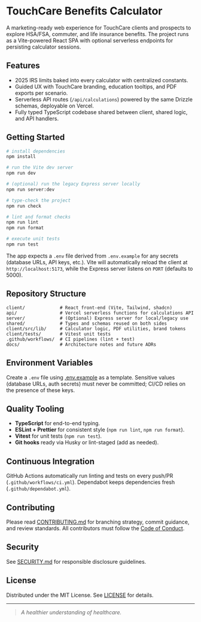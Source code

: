 # TouchCare Benefits Calculator

A marketing-ready web experience for TouchCare clients and prospects to explore HSA/FSA, commuter, and life insurance benefits. The project runs as a Vite-powered React SPA with optional serverless endpoints for persisting calculator sessions.

## Features

- 2025 IRS limits baked into every calculator with centralized constants.
- Guided UX with TouchCare branding, education tooltips, and PDF exports per scenario.
- Serverless API routes (`/api/calculations`) powered by the same Drizzle schemas, deployable on Vercel.
- Fully typed TypeScript codebase shared between client, shared logic, and API handlers.

## Getting Started

```bash
# install dependencies
npm install

# run the Vite dev server
npm run dev

# (optional) run the legacy Express server locally
npm run server:dev

# type-check the project
npm run check

# lint and format checks
npm run lint
npm run format

# execute unit tests
npm run test
```

The app expects a `.env` file derived from `.env.example` for any secrets (database URLs, API keys, etc.). Vite will automatically reload the client at `http://localhost:5173`, while the Express server listens on `PORT` (defaults to 5000).

## Repository Structure

```
client/             # React front-end (Vite, Tailwind, shadcn)
api/                # Vercel serverless functions for calculations API
server/             # (Optional) Express server for local/legacy use
shared/             # Types and schemas reused on both sides
client/src/lib/     # Calculator logic, PDF utilities, brand tokens
client/tests/       # Vitest unit tests
.github/workflows/  # CI pipelines (lint + test)
docs/               # Architecture notes and future ADRs
```

## Environment Variables

Create a `.env` file using [.env.example](./.env.example) as a template. Sensitive values (database URLs, auth secrets) must never be committed; CI/CD relies on the presence of these keys.

## Quality Tooling

- **TypeScript** for end-to-end typing.
- **ESLint + Prettier** for consistent style (`npm run lint`, `npm run format`).
- **Vitest** for unit tests (`npm run test`).
- **Git hooks** ready via Husky or lint-staged (add as needed).

## Continuous Integration

GitHub Actions automatically run linting and tests on every push/PR (`.github/workflows/ci.yml`). Dependabot keeps dependencies fresh (`.github/dependabot.yml`).

## Contributing

Please read [CONTRIBUTING.md](./CONTRIBUTING.md) for branching strategy, commit guidance, and review standards. All contributors must follow the [Code of Conduct](./CODE_OF_CONDUCT.md).

## Security

See [SECURITY.md](./SECURITY.md) for responsible disclosure guidelines.

## License

Distributed under the MIT License. See [LICENSE](./LICENSE) for details.

---

> _A healthier understanding of healthcare._
